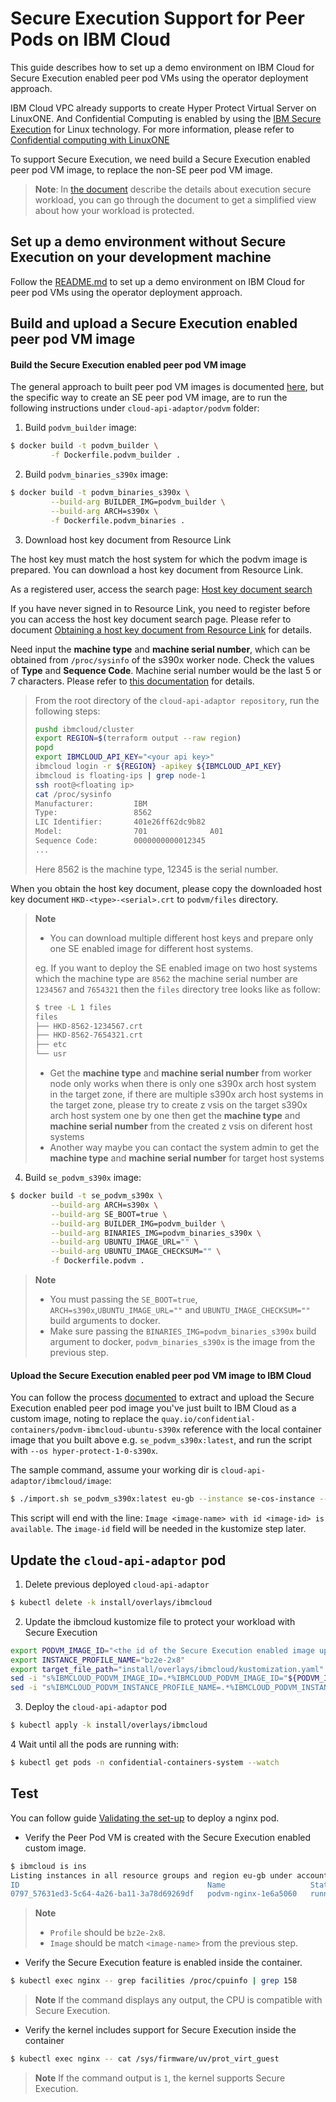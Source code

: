 # Secure Execution Support for Peer Pods on IBM Cloud
This guide describes how to set up a demo environment on IBM Cloud for Secure Execution enabled peer pod VMs using the operator deployment approach.

IBM Cloud VPC already supports to create Hyper Protect Virtual Server on LinuxONE. And Confidential Computing is enabled by using the [IBM Secure Execution](https://www.ibm.com/docs/en/linux-on-systems?topic=execution-introduction) for Linux technology. For more information, please refer to [Confidential computing with LinuxONE](https://cloud.ibm.com/docs/vpc?topic=vpc-about-se)

To support Secure Execution, we need build a Secure Execution enabled peer pod VM image, to replace the non-SE peer pod VM image.

> **Note**: In [the document](https://www.ibm.com/docs/en/linux-on-systems?topic=execution-secure-workload) describe the details about execution secure workload, you can go through the document to get a simplified view about how your workload is protected.

## Set up a demo environment without Secure Execution on your development machine

Follow the [README.md](./README.md) to set up a demo environment on IBM Cloud for peer pod VMs using the operator deployment approach.

## Build and upload a Secure Execution enabled peer pod VM image

#### Build the Secure Execution enabled peer pod VM image
The general approach to built peer pod VM images is documented [here](../podvm/README.md), but the specific way to create an SE peer pod VM image, are to run the following instructions under `cloud-api-adaptor/podvm` folder:

1. Build `podvm_builder` image:
```bash
$ docker build -t podvm_builder \
         -f Dockerfile.podvm_builder .
```

2. Build `podvm_binaries_s390x` image:
```bash
$ docker build -t podvm_binaries_s390x \
         --build-arg BUILDER_IMG=podvm_builder \
         --build-arg ARCH=s390x \
         -f Dockerfile.podvm_binaries .
```

3. Download host key document from Resource Link

The host key must match the host system for which the podvm image is prepared. You can download a host key document from Resource Link.

As a registered user, access the search page:
[Host key document search](https://www.ibm.com/servers/resourcelink/hom03010.nsf/pages/HKDSearch?OpenDocument)

If you have never signed in to Resource Link, you need to register before you can access the host key document search page. Please refer to document [Obtaining a host key document from Resource Link](https://www.ibm.com/docs/en/linux-on-systems?topic=execution-obtain-host-key-document#lxse_obtain_hkd) for details.

Need input the **machine type** and **machine serial number**, which can be obtained from `/proc/sysinfo` of the s390x worker node. Check the values of **Type** and **Sequence Code**. Machine serial number would be the last 5 or 7 characters. Please refer to [this documentation](https://www.ibm.com/docs/en/linux-on-systems?topic=tasks-find-machine-serial) for details.

> From the root directory of the `cloud-api-adaptor repository`, run the following steps:
> ```bash
> pushd ibmcloud/cluster
> export REGION=$(terraform output --raw region)
> popd
> export IBMCLOUD_API_KEY="<your api key>"
> ibmcloud login -r ${REGION} -apikey ${IBMCLOUD_API_KEY}
> ibmcloud is floating-ips | grep node-1
> ssh root@<floating ip>
> cat /proc/sysinfo
> Manufacturer:         IBM             
> Type:                 8562
> LIC Identifier:       401e26ff62dc9b82
> Model:                701              A01             
> Sequence Code:        0000000000012345
> ...
> ```
> Here 8562 is the machine type, 12345 is the serial number.

When you obtain the host key document, please copy the downloaded host key document `HKD-<type>-<serial>.crt` to `podvm/files` directory.

> **Note**
> - You can download multiple different host keys and prepare only one SE enabled image for different host systems.
>
> eg. If you want to deploy the SE enabled image on two host systems which the machine type are `8562` the machine serial number are `1234567` and `7654321` then the `files` directory tree looks like as follow:
> ```bash
> $ tree -L 1 files
> files
> ├── HKD-8562-1234567.crt
> ├── HKD-8562-7654321.crt
> ├── etc
> └── usr
> ```
> - Get the **machine type** and **machine serial number** from worker node only works when there is only one s390x arch host system in the target zone, if there are multiple s390x arch host systems in the target zone, please try to create z vsis on the target s390x arch host system one by one then get the **machine type** and **machine serial number** from the created z vsis on diferent host systems
> - Another way maybe you can contact the system admin to get the **machine type** and **machine serial number** for target host systems

4. Build `se_podvm_s390x` image:
```bash
$ docker build -t se_podvm_s390x \
         --build-arg ARCH=s390x \
         --build-arg SE_BOOT=true \
         --build-arg BUILDER_IMG=podvm_builder \
         --build-arg BINARIES_IMG=podvm_binaries_s390x \
         --build-arg UBUNTU_IMAGE_URL="" \
         --build-arg UBUNTU_IMAGE_CHECKSUM="" \
         -f Dockerfile.podvm .
```
> **Note**
> - You must passing the `SE_BOOT=true`, `ARCH=s390x`,`UBUNTU_IMAGE_URL=""` and `UBUNTU_IMAGE_CHECKSUM=""` build arguments to docker.
> - Make sure passing the `BINARIES_IMG=podvm_binaries_s390x` build argument to docker, `podvm_binaries_s390x` is the image from the previous step.

#### Upload the Secure Execution enabled peer pod VM image to IBM Cloud
You can follow the process [documented](./IMPORT_PODVM_TO_VPC.md) to extract and upload
the Secure Execution enabled peer pod image you've just built to IBM Cloud as a custom image, noting to replace the
`quay.io/confidential-containers/podvm-ibmcloud-ubuntu-s390x` reference with the local container image that you built
above e.g. `se_podvm_s390x:latest`, and run the script with `--os hyper-protect-1-0-s390x`.

The sample command, assume your working dir is `cloud-api-adaptor/ibmcloud/image`:
```bash
$ ./import.sh se_podvm_s390x:latest eu-gb --instance se-cos-instance --bucket se-podvm-image-cos-bucket --region jp-tok --os hyper-protect-1-0-s390x
```

This script will end with the line: `Image <image-name> with id <image-id> is available`. The `image-id` field will be
needed in the kustomize step later.

## Update the `cloud-api-adaptor` pod
1. Delete previous deployed `cloud-api-adaptor`
```bash
$ kubectl delete -k install/overlays/ibmcloud
```
2. Update the ibmcloud kustomize file to protect your workload with Secure Execution
```bash
export PODVM_IMAGE_ID="<the id of the Secure Execution enabled image uploaded to IBM Cloud earlier>"
export INSTANCE_PROFILE_NAME="bz2e-2x8"
export target_file_path="install/overlays/ibmcloud/kustomization.yaml"
sed -i "s%IBMCLOUD_PODVM_IMAGE_ID=.*%IBMCLOUD_PODVM_IMAGE_ID="${PODVM_IMAGE_ID}"%" ${target_file_path}
sed -i "s%IBMCLOUD_PODVM_INSTANCE_PROFILE_NAME=.*%IBMCLOUD_PODVM_INSTANCE_PROFILE_NAME="${INSTANCE_PROFILE_NAME}"%" ${target_file_path}
```
3. Deploy the `cloud-api-adaptor` pod
```bash
$ kubectl apply -k install/overlays/ibmcloud
```
4 Wait until all the pods are running with:
```bash
$ kubectl get pods -n confidential-containers-system --watch
```

## Test

You can follow guide [Validating the set-up](./README.md#validating-the-set-up) to deploy a nginx pod.
- Verify the Peer Pod VM is created with the Secure Execution enabled custom image.
```bash
$ ibmcloud is ins
Listing instances in all resource groups and region eu-gb under account DaLi Liu's Account as user liudali@cn.ibm.com...
ID                                          Name                   Status    Reserved IP    Floating IP       Profile    Image                                VPC                     Zone      Resource group
0797_57631ed3-5c64-4a26-ba11-3a78d69269df   podvm-nginx-1e6a5060   running   10.242.64.24   -                 bz2e-2x8   se-podvm-2413ed0-dirty-s390x         pp-s390x-image-se-vpc   eu-gb-2   default
```
> **Note**
> - `Profile` should be `bz2e-2x8`.
> - `Image` should be match `<image-name>` from the previous step.
- Verify the Secure Execution feature is enabled inside the container.
```bash
$ kubectl exec nginx -- grep facilities /proc/cpuinfo | grep 158
```
> **Note** If the command displays any output, the CPU is compatible with Secure Execution.
- Verify the kernel includes support for Secure Execution inside the container
```bash
$ kubectl exec nginx -- cat /sys/firmware/uv/prot_virt_guest
```
> **Note** If the command output is `1`, the kernel supports Secure Execution.
